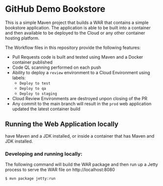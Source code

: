 # GitHub Demo Bookstore

This is a simple Maven project that builds a WAR that contains a simple bookstore application. The application is able 
to be built into a container and then available to be deployed to the Cloud or any other container hosting platform.

The Workflow files in this repository provide the following features:

* Pull Requests code is built and tested using Maven and a Docker container published
* Code QL scanning performed on each push
* Ability to deploy a `review` environment to a Cloud Environment using labels:
    - `Deploy to test`
    - `Deploy to qa`
    - `Deploy to staging`
* Cloud Review Environments are destroyed unpon closing of the PR
* Any commit to the main branch will result in the `prod` web application updated the latest container build


## Running the Web Application locally

have Maven and a JDK installed, or inside a container that has Maven and JDK installed.


### Developing and running locally:
The following command will build the WAR package and then run up a Jetty process to serve the WAR file on http://localhost:8080

```bash
$ mvn package jetty:run
```



